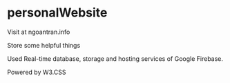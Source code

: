 # personalWebsite

Visit at ngoantran.info

Store some helpful things

Used Real-time database, storage and hosting services of Google Firebase.

Powered by W3.CSS
